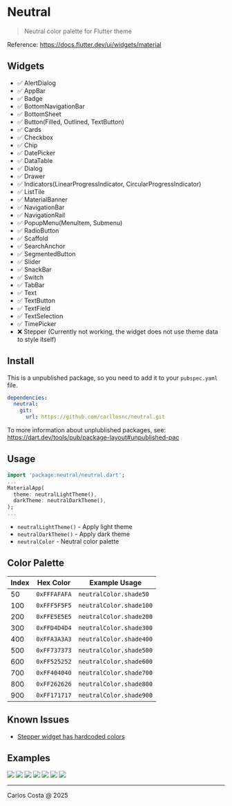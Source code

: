 # Neutral

> Neutral color palette for Flutter theme

Reference: https://docs.flutter.dev/ui/widgets/material

## Widgets

- ✅ AlertDialog
- ✅ AppBar
- ✅ Badge
- ✅ BottomNavigationBar
- ✅ BottomSheet
- ✅ Button(Filled, Outlined, TextButton)
- ✅ Cards
- ✅ Checkbox
- ✅ Chip
- ✅ DatePicker
- ✅ DataTable
- ✅ Dialog
- ✅ Drawer
- ✅ Indicators(LinearProgressIndicator, CircularProgressIndicator)
- ✅ ListTile
- ✅ MaterialBanner
- ✅ NavigationBar
- ✅ NavigationRail
- ✅ PopupMenu(MenuItem, Submenu)
- ✅ RadioButton
- ✅ Scaffold
- ✅ SearchAnchor
- ✅ SegmentedButton
- ✅ Slider
- ✅ SnackBar
- ✅ Switch
- ✅ TabBar
- ✅ Text
- ✅ TextButton
- ✅ TextField
- ✅ TextSelection
- ✅ TimePicker
- ❌ Stepper (Currently not working, the widget does not use theme data to style itself)

## Install

This is a unpublished package, so you need to add it to your `pubspec.yaml` file.

```yml
dependencies:
  neutral:
    git:
      url: https://github.com/carllosnc/neutral.git
```

To more information about unplublished packages, see: https://dart.dev/tools/pub/package-layout#unpublished-pac


## Usage

```dart
import 'package:neutral/neutral.dart';
...
MaterialApp(
  theme: neutralLightTheme(),
  darkTheme: neutralDarkTheme(),
);
...
```

- `neutralLightTheme()` - Apply light theme
- `neutralDarkTheme()` - Apply dark theme
- `neutralColor` - Neutral color palette

## Color Palette

| Index | Hex Color | Example Usage |
|-------|-----------|---------------|
| 50 | `0xFFFAFAFA` | `neutralColor.shade50` |
| 100 | `0xFFF5F5F5` | `neutralColor.shade100` |
| 200 | `0xFFE5E5E5` | `neutralColor.shade200` |
| 300 | `0xFFD4D4D4` | `neutralColor.shade300` |
| 400 | `0xFFA3A3A3` | `neutralColor.shade400` |
| 500 | `0xFF737373` | `neutralColor.shade500` |
| 600 | `0xFF525252` | `neutralColor.shade600` |
| 700 | `0xFF404040` | `neutralColor.shade700` |
| 800 | `0xFF262626` | `neutralColor.shade800` |
| 900 | `0xFF171717` | `neutralColor.shade900` |


## Known Issues

- [Stepper widget has hardcoded colors](https://github.com/flutter/flutter/issues/102558)

## Examples

<img src="prints/ex01.png">
<img src="prints/ex02.png">
<img src="prints/ex03.png">
<img src="prints/ex04.png">
<img src="prints/ex05.png">
<img src="prints/ex06.png">
<img src="prints/ex07.png">

---

Carlos Costa @ 2025
